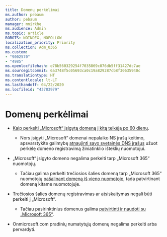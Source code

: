 ```yaml
---
title: Domenų perkėlimai
ms.author: pebaum
author: pebaum
manager: mnirkhe
ms.audience: Admin
ms.topic: article
ROBOTS: NOINDEX, NOFOLLOW
localization_priority: Priority
ms.collection: Adm_O365
ms.custom:
- "9002570"
- "4985"
ms.openlocfilehash: e78b560329254f7035869c076db5ff31427dc7ae
ms.sourcegitcommit: 6a3748f5c05693ca0c19a829287cb8f30635940c
ms.translationtype: HT
ms.contentlocale: lt-LT
ms.lasthandoff: 04/22/2020
ms.locfileid: "43783979"
---
```

# <a name="domain-transfers"></a>Domenų perkėlimai

- [Kaip perkelti „Microsoft“ įsigytą domeną į kitą teikėją po 60 dienų](https://docs.microsoft.com/microsoft-365/admin/setup/domains-faq?view=o365-worldwide#can-i-transfer-a-domain-i-purchased-from-microsoft-to-another-provider).

    - Nors įsigyti „Microsoft“ domenai nepalaiko NS įrašų keitimo, apsvarstykite galimybę [atnaujinti savo svetainės DNS įrašus](https://docs.microsoft.com/microsoft-365/admin/dns/update-dns-records-to-retain-current-hosting-provider?view=o365-worldwide) užuot perkėlę domeno registravimą žiniatinklio išteklių nuomotojui.

- „Microsoft“ įsigyto domeno negalima perkelti tarp „Microsoft 365“ nuomotojų. 

    - Tačiau galima perkelti trečiosios šalies domeną tarp „Microsoft 365“ nuomotojų [pašalinant domeną iš vieno nuomotojo](https://docs.microsoft.com/microsoft-365/admin/get-help-with-domains/remove-a-domain?view=o365-worldwide), tada patvirtinant domeną kitame nuomotojuje.

- Trečiosios šalies domenų registravimas ar atsiskaitymas negali būti perkelti į „Microsoft“.

    - Tačiau pasirinktinius domenus galima [patvirtinti ir naudoti su „Microsoft 365“](https://docs.microsoft.com/microsoft-365/admin/setup/add-domain?view=o365-worldwide).

- Onmicrosoft.com pradinių numatytųjų domenų negalima perkelti arba pervardyti.
